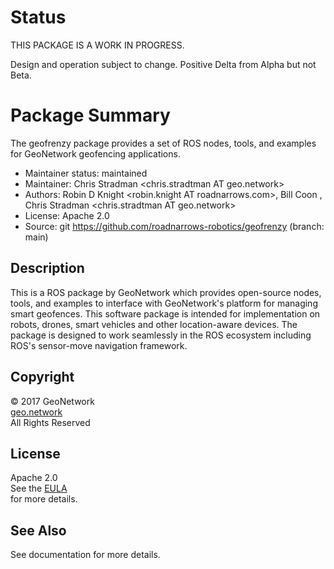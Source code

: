 # Status

THIS PACKAGE IS A WORK IN PROGRESS.

Design and operation subject to change. 
Positive Delta from Alpha but not Beta.

# Package Summary
The geofrenzy package provides a set of ROS nodes, tools, and examples for GeoNetwork geofencing applications.

* Maintainer status: maintained
* Maintainer: Chris Stradman <chris.stradtman AT geo.network> 
* Authors: Robin D Knight <robin.knight AT roadnarrows.com>, Bill Coon <bill AT roadnarrows.com>, Chris Stradman <chris.stradtman AT geo.network>
* License: Apache 2.0
* Source: git https://github.com/roadnarrows-robotics/geofrenzy (branch: main)

## Description
This is a ROS package by GeoNetwork which provides open-source nodes, tools, and examples to interface with GeoNetwork's platform for managing smart geofences. This software package is intended for implementation on robots, drones, smart vehicles and other location-aware devices. The package is designed to work seamlessly in the ROS ecosystem including ROS's sensor-move navigation framework.

## Copyright
&copy; 2017 GeoNetwork<br>
[geo.network](http://geo.network)<br>
All Rights Reserved

## License
Apache 2.0<br>
See the [EULA](https://github.com/roadnarrows-robotics/geofrenzy/blob/master/EULA.md)<br> for more details.

## See Also
See documentation for more details.
